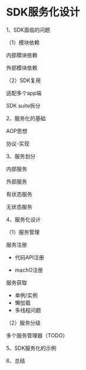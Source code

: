 # SDK服务化设计



1、SDK面临的问题



（1）模块依赖

内部模块依赖

外部模块依赖



（2）SDK复用

适配多个app端

SDK suite拆分



2、服务化的基础

AOP思想

协议-实现



3、服务划分



内部服务

外部服务



有状态服务

无状态服务



4、服务化设计

（1）服务管理

服务注册

* 代码API注册

* machO注册



服务获取

* 单例/实例
* 懒加载
* 多线程问题



（2）服务分级

多个服务管理器（TODO）



5、SDK服务化的示例



6、总结





